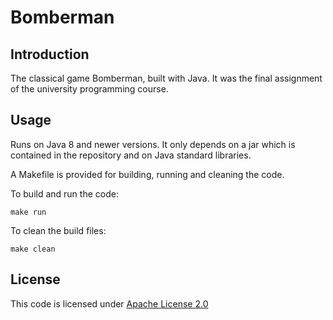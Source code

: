 # Bomberman

## Introduction
The classical game Bomberman, built with Java. It was the final assignment of the university programming course.

## Usage
Runs on Java 8 and newer versions. It only depends on a jar which is contained in the repository and on Java standard libraries.

A Makefile is provided for building, running and cleaning the code.

To build and run the code:
```
make run
```

To clean the build files:
```
make clean
```

## License
This code is licensed under [Apache License 2.0](LICENSE)

